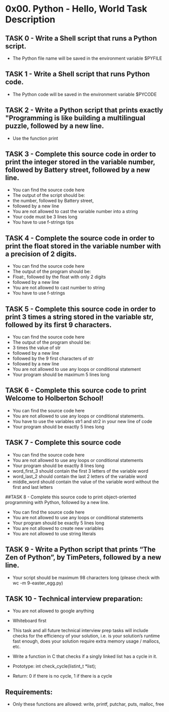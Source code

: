 # 0x00. Python - Hello, World Task Description

## TASK 0 - Write a Shell script that runs a Python script.

- The Python file name will be saved in the environment variable $PYFILE

## TASK 1 - Write a Shell script that runs Python code.

- The Python code will be saved in the environment variable $PYCODE

## TASK 2 - Write a Python script that prints exactly "Programming is like building a multilingual puzzle, followed by a new line.

- Use the function print

## TASK 3 - Complete this source code in order to print the integer stored in the variable number, followed by Battery street, followed by a new line.

- You can find the source code here
- The output of the script should be:
- the number, followed by Battery street,
- followed by a new line
- You are not allowed to cast the variable number into a string
- Your code must be 3 lines long
- You have to use f-strings tips


## TASK 4 - Complete the source code in order to print the float stored in the variable number with a precision of 2 digits.

- You can find the source code here
- The output of the program should be:
- Float:, followed by the float with only 2 digits
- followed by a new line
- You are not allowed to cast number to string
- You have to use f-strings


## TASK 5 - Complete this source code in order to print 3 times a string stored in the variable str, followed by its first 9 characters.

- You can find the source code here
- The output of the program should be:
- 3 times the value of str
- followed by a new line
- followed by the 9 first characters of str
- followed by a new line
- You are not allowed to use any loops or conditional statement
- Your program should be maximum 5 lines long


## TASK 6 - Complete this source code to print Welcome to Holberton School!

- You can find the source code here
- You are not allowed to use any loops or conditional statements.
- You have to use the variables str1 and str2 in your new line of code
- Your program should be exactly 5 lines long

## TASK 7 - Complete this source code

- You can find the source code here
- You are not allowed to use any loops or conditional statements
- Your program should be exactly 8 lines long
- word_first_3 should contain the first 3 letters of the variable word
- word_last_2 should contain the last 2 letters of the variable word
- middle_word should contain the value of the variable word without the first and last letters


##TASK 8 - Complete this source code to print object-oriented programming with Python, followed by a new line.

- You can find the source code here
- You are not allowed to use any loops or conditional statements
- Your program should be exactly 5 lines long
- You are not allowed to create new variables
- You are not allowed to use string literals


## TASK 9 - Write a Python script that prints “The Zen of Python”, by TimPeters, followed by a new line.

- Your script should be maximum 98 characters long (please check with wc -m 9-easter_egg.py)

## TASK 10 - Technical interview preparation:

- You are not allowed to google anything
- Whiteboard first
- This task and all future technical interview prep tasks will include checks for the efficiency of your solution, i.e. is your solution’s runtime fast enough, does your solution require extra memory usage / mallocs, etc.
- Write a function in C that checks if a singly linked list has a cycle in it.

- Prototype: int check_cycle(listint_t *list);
- Return: 0 if there is no cycle, 1 if there is a cycle
## Requirements:

- Only these functions are allowed: write, printf, putchar, puts, malloc, free


